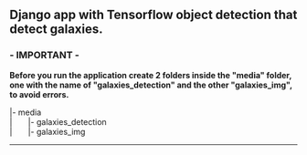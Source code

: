 <h2>Django app with Tensorflow object detection that detect galaxies.</h2>

<h3>- IMPORTANT -</h3>
<strong>Before you run the application create 2 folders inside the "media" folder, one with the name of "galaxies_detection" and the other "galaxies_img", to avoid errors.</strong>


<p>|- media<br>
   |&nbsp;&nbsp;&nbsp;&nbsp;&nbsp;&nbsp;&nbsp;|- galaxies_detection<br>
   |&nbsp;&nbsp;&nbsp;&nbsp;&nbsp;&nbsp;&nbsp;|- galaxies_img</p>
   
   <hr>
   
   
   
   

